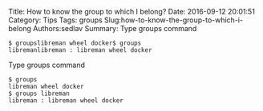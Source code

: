 Title: How to know the group to which I belong?
Date: 2016-09-12 20:01:51
Category: Tips
Tags: groups
Slug:how-to-know-the-group-to-which-i-belong
Authors:sedlav
Summary: Type groups command<pre><code>$ groupslibreman wheel docker$ groups libremanlibreman : libreman wheel docker</code></pre>

Type groups command
<pre><code>$ groups
libreman wheel docker
$ groups libreman
libreman : libreman wheel docker
</code></pre>

